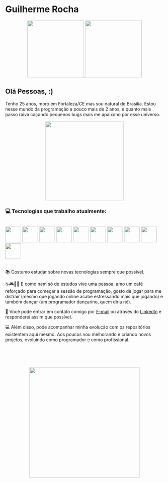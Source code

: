 <h1 align="left">Guilherme Rocha</h1>

<p align="center">
    <a href="https://github.com/devguirocha">
    <img height="180em" src="https://github-readme-stats-eight-theta.vercel.app/api?username=devguirocha&show_icons=true&theme=dark&include_all_commits=true&count_private=true"/>
    <img height="180em" src="https://github-readme-stats-eight-theta.vercel.app/api/top-langs/?username=devguirocha&theme=dark&layout=compact&langs_count=8"/>
    </a>
</p>


## Olá Pessoas, :)

Tenho 25 anos, moro em Fortaleza/CE mas sou natural de Brasília. Estou nesse mundo da programação a pouco mais de 2 anos, e quanto mais passo raiva caçando pequenos bugs mais me apaixono por esse universo.

<p align="center">
    <img align="center" width="250" src="https://i.ibb.co/rmFP1D2/Whats-App-Image-2022-09-19-at-10-01-38.jpg">
</p>


### 💻 Tecnologias que trabalho atualmente:
<div style="display: inline_block"></br>
<img width="50px" src="https://cdn.jsdelivr.net/gh/devicons/devicon/icons/html5/html5-original-wordmark.svg" tittle="HTML5"/>
<img width="50px" src="https://cdn.jsdelivr.net/gh/devicons/devicon/icons/css3/css3-original-wordmark.svg" tittle="CSS3"/>
<img width="50px" src="https://cdn.jsdelivr.net/gh/devicons/devicon/icons/javascript/javascript-original.svg" tittle=JavaScript/>
<img width="50px" src="https://cdn.jsdelivr.net/gh/devicons/devicon/icons/ruby/ruby-original.svg" tittle="Ruby"/>
<img width="50px" src="https://cdn.jsdelivr.net/gh/devicons/devicon/icons/git/git-plain.svg" tittle="Git"/>
<img width="50px" src="https://cdn.jsdelivr.net/gh/devicons/devicon/icons/nodejs/nodejs-original-wordmark.svg" tittle=NodeJS/>
<img width="50px" src="https://cdn.jsdelivr.net/gh/devicons/devicon/icons/react/react-original.svg" tittle="ReactJS"/>
<img width="50px" src="https://cdn.jsdelivr.net/gh/devicons/devicon/icons/postgresql/postgresql-plain-wordmark.svg" tittle="PostgreSQL"/>
<img width="50px" src="https://cdn.jsdelivr.net/gh/devicons/devicon/icons/mysql/mysql-original-wordmark.svg" tittle="MySQL"/>
<img width="50px" src="https://cdn.jsdelivr.net/gh/devicons/devicon/icons/mongodb/mongodb-original-wordmark.svg" tittle="MongoDB"/>
</div>          
      
</br>

📚 Costumo estudar sobre novas tecnologias sempre que possível.

☕🎮🕺🏻 E como nem só de estudos vive uma pessoa, amo um café reforçado para começar a sessão de programação, gosto de jogar para me distrair (mesmo que jogando online acabe estressando mais que jogando) e também dançar (um programador dançarino, quem diria né).

📩 Você pode entrar em contato comigo por [E-mail](mailto:jguilherme.1997@gmail.com) ou através do [LinkedIn](https://www.linkedin.com/in/guilherme-rocha-828701b6) e responderei assim que possível.

💻 Além disso, pode acompanhar minha evolução com os repositórios existentem aqui mesmo. Aos poucos vou melhorando e criando novos projetos, evoluindo como programador e como profissional.

</br></br></br>

<!--
<p align="center">
    <img src="https://i.ibb.co/ySV51R1/lofi-generator.png" width="600">
<p>

-->

<p align="center">
  <img src="https://c.tenor.com/sulJImszpbUAAAAC/made-by-raphael-browning.gif" width="350">
</p>

